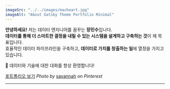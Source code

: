 ```yaml
---
imageSrc: "../../images/macheart.jpg"
imageAlt: "About Gatsby Theme Portfolio Minimal"
---
```


**안녕하세요!** 저는 데이터 엔지니어를 꿈꾸는 **장민수**입니다.  
**데이터를 통해 더 스마트한 결정을 내릴 수 있는 시스템을 설계하고 구축하는 것**이 제 목표입니다.  
효율적인 데이터 파이프라인을 구축하고, 
**데이터로 가치를 창출하는 일**에 열정을 가지고 있습니다.

💬 데이터와 기술에 대한 대화를 항상 환영합니다!

[포트폴리오 보기](https://www.notion.so/f25ef223059c4d15950bf50373d6173a)
_Photo by_ [savannah](https://kr.pinterest.com/pin/18366310970907325) _on Pinterest_

---
